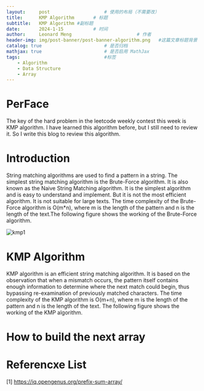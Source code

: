 ```yaml
---
layout:     post   				    # 使用的布局（不需要改）
title:      KMP Algorithm   	# 标题 
subtitle:   KMP Algorithm #副标题
date:       2024-1-15			# 时间
author:     Leonard Meng						# 作者
header-img: img/post-banner/post-banner-algorithm.png 	#这篇文章标题背景图片
catalog: true 						# 是否归档
mathjax: true                       # 是否启用 MathJax
tags:								#标签
    - Algorithm
    - Data Structure
    - Array
---
```

# PerFace
The key of the hard problem in the leetcode weekly contest this week is KMP algorithm. I have learned this algorithm before, but I still need to review it. So I write this blog to review this algorithm.

# Introduction
String matching algorithms are used to find a pattern in a string. The simplest string matching algorithm is the Brute-Force algorithm. It is also known as the Naive String Matching algorithm. It is the simplest algorithm and is easy to understand and implement. But it is not the most efficient algorithm. It is not suitable for large texts. The time complexity of the Brute-Force algorithm is O(m*n), where m is the length of the pattern and n is the length of the text.The following figure shows the working of the Brute-Force algorithm.

![kmp1](https://www.menglingjun.com/img/algorithm-kmp1.gif)

# KMP Algorithm
KMP algorithm is an efficient string matching algorithm. It is based on the observation that when a mismatch occurs, the pattern itself contains enough information to determine where the next match could begin, thus bypassing re-examination of previously matched characters. The time complexity of the KMP algorithm is O(m+n), where m is the length of the pattern and n is the length of the text. The following figure shows the working of the KMP algorithm.

# How to build the next array

# Referencxe List
[1] https://iq.opengenus.org/prefix-sum-array/